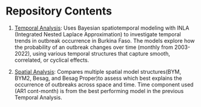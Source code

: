 

# Repository Contents
1. [Temporal Analysis](https://github.com/molly-cliff/Burkina-Faso-meningitis-outbreaks-INLA/blob/main/1.Temporal-analysis.R): Uses Bayesian spatiotemporal modeling with INLA (Integrated Nested Laplace Approximation) to investigate temporal trends in outbreak occurrence in Burkina Faso. The models explore how the probability of an outbreak changes over time (monthly from 2003-2022), using various temporal structures that capture smooth, correlated, or cyclical effects.

2. [Spatial Analysis](https://github.com/molly-cliff/Burkina-Faso-meningitis-outbreaks-INLA/blob/main/Spatial-analysis.R): Compares multiple spatial model structures(BYM, BYM2, Besag, and Besag Proper)to assess which best explains the occurrence of outbreaks across space and time. Time component used (AR1 cont-month) is from the best performing model in the previous Temporal Analysis. 



